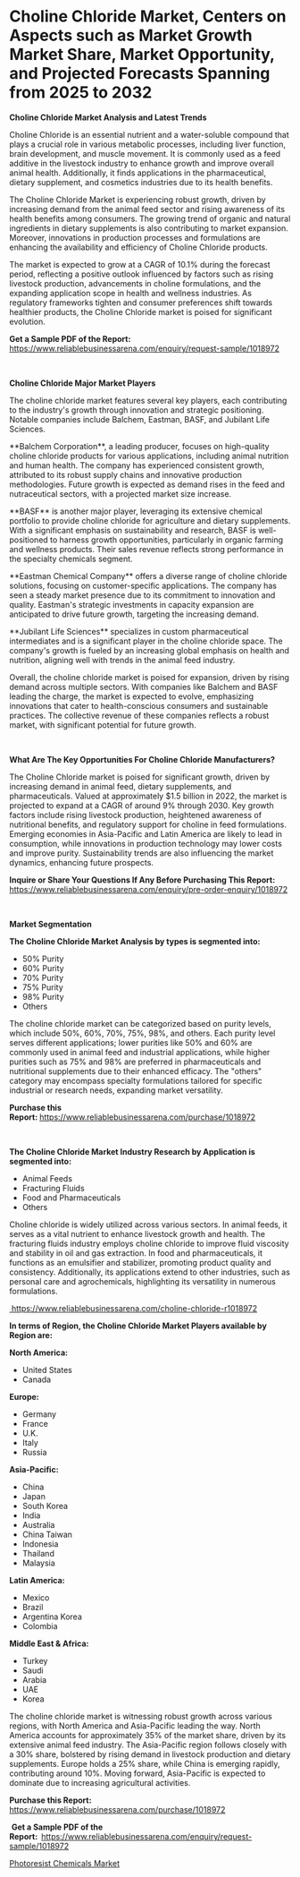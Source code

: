 <p><h1>Choline Chloride Market, Centers on Aspects such as Market Growth Market Share, Market Opportunity, and Projected Forecasts Spanning from 2025 to 2032</h1></p><p><strong>Choline Chloride Market Analysis and Latest Trends</strong></p>
<p><p>Choline Chloride is an essential nutrient and a water-soluble compound that plays a crucial role in various metabolic processes, including liver function, brain development, and muscle movement. It is commonly used as a feed additive in the livestock industry to enhance growth and improve overall animal health. Additionally, it finds applications in the pharmaceutical, dietary supplement, and cosmetics industries due to its health benefits.</p><p>The Choline Chloride Market is experiencing robust growth, driven by increasing demand from the animal feed sector and rising awareness of its health benefits among consumers. The growing trend of organic and natural ingredients in dietary supplements is also contributing to market expansion. Moreover, innovations in production processes and formulations are enhancing the availability and efficiency of Choline Chloride products.</p><p>The market is expected to grow at a CAGR of 10.1% during the forecast period, reflecting a positive outlook influenced by factors such as rising livestock production, advancements in choline formulations, and the expanding application scope in health and wellness industries. As regulatory frameworks tighten and consumer preferences shift towards healthier products, the Choline Chloride market is poised for significant evolution.</p></p>
<p><strong>Get a Sample PDF of the Report:&nbsp;</strong> <a href="https://www.reliablebusinessarena.com/enquiry/request-sample/1018972?utm_campaign=2042&utm_medium=2&utm_source=Github&utm_content=ia&utm_term=31032025&utm_id=choline-chloride">https://www.reliablebusinessarena.com/enquiry/request-sample/1018972</a></p>
<p>&nbsp;</p>
<p><strong>Choline Chloride Major Market Players</strong></p>
<p><p>The choline chloride market features several key players, each contributing to the industry's growth through innovation and strategic positioning. Notable companies include Balchem, Eastman, BASF, and Jubilant Life Sciences.</p><p>**Balchem Corporation**, a leading producer, focuses on high-quality choline chloride products for various applications, including animal nutrition and human health. The company has experienced consistent growth, attributed to its robust supply chains and innovative production methodologies. Future growth is expected as demand rises in the feed and nutraceutical sectors, with a projected market size increase.</p><p>**BASF** is another major player, leveraging its extensive chemical portfolio to provide choline chloride for agriculture and dietary supplements. With a significant emphasis on sustainability and research, BASF is well-positioned to harness growth opportunities, particularly in organic farming and wellness products. Their sales revenue reflects strong performance in the specialty chemicals segment.</p><p>**Eastman Chemical Company** offers a diverse range of choline chloride solutions, focusing on customer-specific applications. The company has seen a steady market presence due to its commitment to innovation and quality. Eastman's strategic investments in capacity expansion are anticipated to drive future growth, targeting the increasing demand.</p><p>**Jubilant Life Sciences** specializes in custom pharmaceutical intermediates and is a significant player in the choline chloride space. The company's growth is fueled by an increasing global emphasis on health and nutrition, aligning well with trends in the animal feed industry.</p><p>Overall, the choline chloride market is poised for expansion, driven by rising demand across multiple sectors. With companies like Balchem and BASF leading the charge, the market is expected to evolve, emphasizing innovations that cater to health-conscious consumers and sustainable practices. The collective revenue of these companies reflects a robust market, with significant potential for future growth.</p></p>
<p>&nbsp;</p>
<p><strong>What Are The Key Opportunities For Choline Chloride Manufacturers?</strong></p>
<p><p>The Choline Chloride market is poised for significant growth, driven by increasing demand in animal feed, dietary supplements, and pharmaceuticals. Valued at approximately $1.5 billion in 2022, the market is projected to expand at a CAGR of around 9% through 2030. Key growth factors include rising livestock production, heightened awareness of nutritional benefits, and regulatory support for choline in feed formulations. Emerging economies in Asia-Pacific and Latin America are likely to lead in consumption, while innovations in production technology may lower costs and improve purity. Sustainability trends are also influencing the market dynamics, enhancing future prospects.</p></p>
<p><strong>Inquire or Share Your Questions If Any Before Purchasing This Report:</strong> <a href="https://www.reliablebusinessarena.com/enquiry/pre-order-enquiry/1018972?utm_campaign=2042&utm_medium=2&utm_source=Github&utm_content=ia&utm_term=31032025&utm_id=choline-chloride">https://www.reliablebusinessarena.com/enquiry/pre-order-enquiry/1018972</a></p>
<p>&nbsp;</p>
<p><strong>Market Segmentation</strong></p>
<p><strong>The Choline Chloride Market Analysis by types is segmented into:</strong></p>
<p><ul><li>50% Purity</li><li>60% Purity</li><li>70% Purity</li><li>75% Purity</li><li>98% Purity</li><li>Others</li></ul></p>
<p><p>The choline chloride market can be categorized based on purity levels, which include 50%, 60%, 70%, 75%, 98%, and others. Each purity level serves different applications; lower purities like 50% and 60% are commonly used in animal feed and industrial applications, while higher purities such as 75% and 98% are preferred in pharmaceuticals and nutritional supplements due to their enhanced efficacy. The "others" category may encompass specialty formulations tailored for specific industrial or research needs, expanding market versatility.</p></p>
<p><strong>Purchase this Report:&nbsp;</strong><a href="https://www.reliablebusinessarena.com/purchase/1018972?utm_campaign=2042&utm_medium=2&utm_source=Github&utm_content=ia&utm_term=31032025&utm_id=choline-chloride">https://www.reliablebusinessarena.com/purchase/1018972</a></p>
<p>&nbsp;</p>
<p><strong>The Choline Chloride Market Industry Research by Application is segmented into:</strong></p>
<p><ul><li>Animal Feeds</li><li>Fracturing Fluids</li><li>Food and Pharmaceuticals</li><li>Others</li></ul></p>
<p><p>Choline chloride is widely utilized across various sectors. In animal feeds, it serves as a vital nutrient to enhance livestock growth and health. The fracturing fluids industry employs choline chloride to improve fluid viscosity and stability in oil and gas extraction. In food and pharmaceuticals, it functions as an emulsifier and stabilizer, promoting product quality and consistency. Additionally, its applications extend to other industries, such as personal care and agrochemicals, highlighting its versatility in numerous formulations.</p></p>
<p><a href="https://www.reliablebusinessarena.com/choline-chloride-r1018972?utm_campaign=2042&utm_medium=2&utm_source=Github&utm_content=ia&utm_term=31032025&utm_id=choline-chloride">&nbsp;https://www.reliablebusinessarena.com/choline-chloride-r1018972</a></p>
<p><strong>In terms of Region, the Choline Chloride Market Players available by Region are:</strong></p>
<p>
    <p> <strong> North America: </strong>
        <ul>
            <li>United States</li>
            <li>Canada</li>
        </ul>
        </p> 
    <p> <strong> Europe: </strong>
        <ul>
            <li>Germany</li>
            <li>France</li>
            <li>U.K.</li>
            <li>Italy</li>
            <li>Russia</li>
        </ul>
        </p> 
    <p> <strong> Asia-Pacific: </strong>
        <ul>
            <li>China</li>
            <li>Japan</li>
            <li>South Korea</li>
            <li>India</li>
            <li>Australia</li>
            <li>China Taiwan</li>
            <li>Indonesia</li>
            <li>Thailand</li>
            <li>Malaysia</li>
        </ul>
        </p> 
    <p> <strong> Latin America: </strong>
        <ul>
            <li>Mexico</li>
            <li>Brazil</li>
            <li>Argentina Korea</li>
            <li>Colombia</li>
        </ul>
        </p> 
    <p> <strong> Middle East & Africa: </strong>
        <ul>
            <li>Turkey</li>
            <li>Saudi</li>
            <li>Arabia</li>
            <li>UAE</li>
            <li>Korea</li>
        </ul>
    </p>
    </p>
<p><p>The choline chloride market is witnessing robust growth across various regions, with North America and Asia-Pacific leading the way. North America accounts for approximately 35% of the market share, driven by its extensive animal feed industry. The Asia-Pacific region follows closely with a 30% share, bolstered by rising demand in livestock production and dietary supplements. Europe holds a 25% share, while China is emerging rapidly, contributing around 10%. Moving forward, Asia-Pacific is expected to dominate due to increasing agricultural activities.</p></p>
<p><strong>Purchase this Report: </strong><a href="https://www.reliablebusinessarena.com/purchase/1018972?utm_campaign=2042&utm_medium=2&utm_source=Github&utm_content=ia&utm_term=31032025&utm_id=choline-chloride">https://www.reliablebusinessarena.com/purchase/1018972</a></p>
<p>&nbsp;<strong>Get a Sample PDF of the Report:&nbsp;&nbsp;</strong><a href="https://www.reliablebusinessarena.com/enquiry/request-sample/1018972?utm_campaign=2042&utm_medium=2&utm_source=Github&utm_content=ia&utm_term=31032025&utm_id=choline-chloride">https://www.reliablebusinessarena.com/enquiry/request-sample/1018972</a></p>
<p><strong></strong></p>
<p><p><a href="https://github.com/stohllaackdw/Market-Research-Report-List-1/blob/main/photoresist-chemicals-market.md?utm_campaign=2042&utm_medium=2&utm_source=Github&utm_content=ia&utm_term=31032025&utm_id=choline-chloride">Photoresist Chemicals Market</a></p></p>